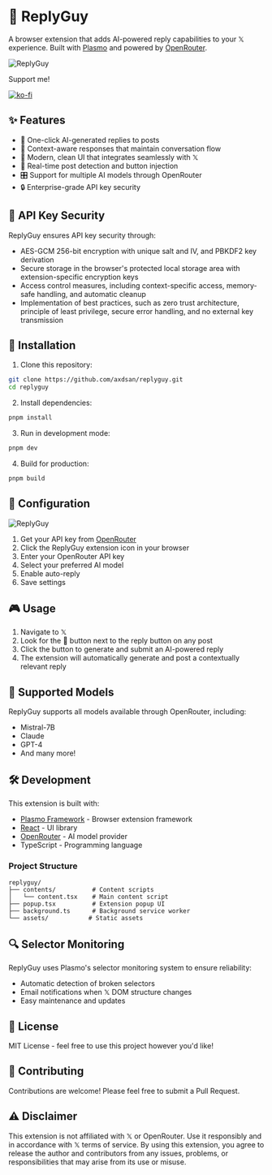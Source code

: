 # 🤖 ReplyGuy

A browser extension that adds AI-powered reply capabilities to your 𝕏 experience. Built with [Plasmo](https://www.plasmo.com/) and powered by [OpenRouter](https://openrouter.ai/).

![ReplyGuy](https://fal.media/files/rabbit/9jKCne1JZQne7SbpHkJrp.png)

Support me!

[![ko-fi](https://ko-fi.com/img/githubbutton_sm.svg)](https://ko-fi.com/Y8Y7189H2F)

## ✨ Features

- 🤖 One-click AI-generated replies to posts
- 🎯 Context-aware responses that maintain conversation flow
- 🎨 Modern, clean UI that integrates seamlessly with 𝕏
- 🔄 Real-time post detection and button injection
- 🎛️ Support for multiple AI models through OpenRouter
- 🔒 Enterprise-grade API key security

## 🔐 API Key Security

ReplyGuy ensures API key security through:

* AES-GCM 256-bit encryption with unique salt and IV, and PBKDF2 key derivation
* Secure storage in the browser's protected local storage area with extension-specific encryption keys
* Access control measures, including context-specific access, memory-safe handling, and automatic cleanup
* Implementation of best practices, such as zero trust architecture, principle of least privilege, secure error handling, and no external key transmission

## 🚀 Installation

1. Clone this repository:

```bash
git clone https://github.com/axdsan/replyguy.git
cd replyguy
```

2. Install dependencies:

```bash
pnpm install
```

3. Run in development mode:

```bash
pnpm dev
```

4. Build for production:

```bash
pnpm build
```

## 🔧 Configuration
![ReplyGuy](https://i.imgur.com/jlCiWoT.png)

1. Get your API key from [OpenRouter](https://openrouter.ai/settings/keys)
2. Click the ReplyGuy extension icon in your browser
3. Enter your OpenRouter API key
4. Select your preferred AI model
5. Enable auto-reply
6. Save settings

## 🎮 Usage

1. Navigate to 𝕏
2. Look for the 🤖 button next to the reply button on any post
3. Click the button to generate and submit an AI-powered reply
4. The extension will automatically generate and post a contextually relevant reply

## 🧩 Supported Models

ReplyGuy supports all models available through OpenRouter, including:

- Mistral-7B
- Claude
- GPT-4
- And many more!

## 🛠️ Development

This extension is built with:

- [Plasmo Framework](https://www.plasmo.com/) - Browser extension framework
- [React](https://reactjs.org/) - UI library
- [OpenRouter](https://openrouter.ai/) - AI model provider
- TypeScript - Programming language

### Project Structure

```
replyguy/
├── contents/          # Content scripts
│   └── content.tsx    # Main content script
├── popup.tsx          # Extension popup UI
├── background.ts      # Background service worker
└── assets/           # Static assets
```

## 🔍 Selector Monitoring

ReplyGuy uses Plasmo's selector monitoring system to ensure reliability:

- Automatic detection of broken selectors
- Email notifications when 𝕏 DOM structure changes
- Easy maintenance and updates

## 📝 License

MIT License - feel free to use this project however you'd like!

## 🤝 Contributing

Contributions are welcome! Please feel free to submit a Pull Request.

## ⚠️ Disclaimer

This extension is not affiliated with 𝕏 or OpenRouter. Use it responsibly and in accordance with 𝕏 terms of service. By using this extension, you agree to release the author and contributors from any issues, problems, or responsibilities that may arise from its use or misuse.